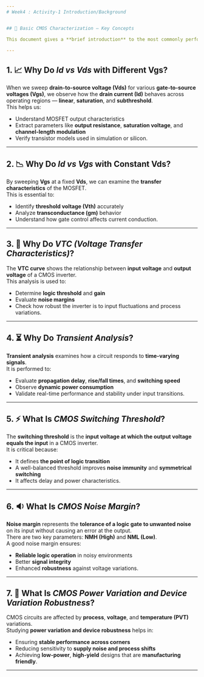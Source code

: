 ```yaml
---
# Week4 : Activity-1 Introduction/Background


## 📘 Basic CMOS Characterization — Key Concepts

This document gives a **brief introduction** to the most commonly performed **characterization analyses** in CMOS circuits. These measurements help us understand and optimize the **electrical behavior** of transistors and logic gates.

---
```


## 1. 📈 Why Do *Id vs Vds* with Different Vgs?

When we sweep **drain-to-source voltage (Vds)** for various **gate-to-source voltages (Vgs)**, we observe how the **drain current (Id)** behaves across operating regions — **linear**, **saturation**, and **subthreshold**.  
This helps us:
- Understand MOSFET output characteristics  
- Extract parameters like **output resistance**, **saturation voltage**, and **channel-length modulation**  
- Verify transistor models used in simulation or silicon.

---

## 2. 📉 Why Do *Id vs Vgs* with Constant Vds?

By sweeping **Vgs** at a fixed **Vds**, we can examine the **transfer characteristics** of the MOSFET.  
This is essential to:
- Identify **threshold voltage (Vth)** accurately  
- Analyze **transconductance (gm)** behavior  
- Understand how gate control affects current conduction.

---

## 3. 🧮 Why Do *VTC (Voltage Transfer Characteristics)*?

The **VTC curve** shows the relationship between **input voltage** and **output voltage** of a CMOS inverter.  
This analysis is used to:
- Determine **logic threshold** and **gain**  
- Evaluate **noise margins**  
- Check how robust the inverter is to input fluctuations and process variations.

---

## 4. ⏳ Why Do *Transient Analysis*?

**Transient analysis** examines how a circuit responds to **time-varying signals**.  
It is performed to:
- Evaluate **propagation delay**, **rise/fall times**, and **switching speed**  
- Observe **dynamic power consumption**  
- Validate real-time performance and stability under input transitions.

---

## 5. ⚡ What Is *CMOS Switching Threshold*?

The **switching threshold** is the **input voltage at which the output voltage equals the input** in a CMOS inverter.  
It is critical because:
- It defines **the point of logic transition**  
- A well-balanced threshold improves **noise immunity** and **symmetrical switching**  
- It affects delay and power characteristics.

---

## 6. 🔉 What Is *CMOS Noise Margin*?

**Noise margin** represents the **tolerance of a logic gate to unwanted noise** on its input without causing an error at the output.  
There are two key parameters: **NMH (High)** and **NML (Low)**.  
A good noise margin ensures:
- **Reliable logic operation** in noisy environments  
- Better **signal integrity**  
- Enhanced **robustness** against voltage variations.

---

## 7. 🧭 What Is *CMOS Power Variation and Device Variation Robustness*?

CMOS circuits are affected by **process**, **voltage**, and **temperature (PVT)** variations.  
Studying **power variation and device robustness** helps in:
- Ensuring **stable performance across corners**  
- Reducing sensitivity to **supply noise and process shifts**  
- Achieving **low-power**, **high-yield** designs that are **manufacturing friendly**.

---
```

